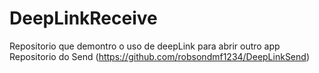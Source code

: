 # DeepLinkReceive
Repositorio que demontro o uso de deepLink para abrir outro app
Repositorio do Send (https://github.com/robsondmf1234/DeepLinkSend)
